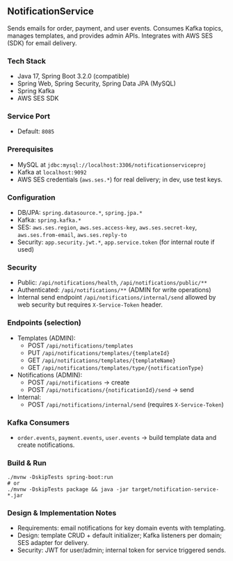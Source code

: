 ## NotificationService

Sends emails for order, payment, and user events. Consumes Kafka topics, manages templates, and provides admin APIs. Integrates with AWS SES (SDK) for email delivery.

### Tech Stack
- Java 17, Spring Boot 3.2.0 (compatible)
- Spring Web, Spring Security, Spring Data JPA (MySQL)
- Spring Kafka
- AWS SES SDK

### Service Port
- Default: `8085`

### Prerequisites
- MySQL at `jdbc:mysql://localhost:3306/notificationserviceproj`
- Kafka at `localhost:9092`
- AWS SES credentials (`aws.ses.*`) for real delivery; in dev, use test keys.

### Configuration
- DB/JPA: `spring.datasource.*`, `spring.jpa.*`
- Kafka: `spring.kafka.*`
- SES: `aws.ses.region`, `aws.ses.access-key`, `aws.ses.secret-key`, `aws.ses.from-email`, `aws.ses.reply-to`
- Security: `app.security.jwt.*`, `app.service.token` (for internal route if used)

### Security
- Public: `/api/notifications/health`, `/api/notifications/public/**`
- Authenticated: `/api/notifications/**` (ADMIN for write operations)
- Internal send endpoint `/api/notifications/internal/send` allowed by web security but requires `X-Service-Token` header.

### Endpoints (selection)
- Templates (ADMIN):
  - POST `/api/notifications/templates`
  - PUT `/api/notifications/templates/{templateId}`
  - GET `/api/notifications/templates/{templateName}`
  - GET `/api/notifications/templates/type/{notificationType}`
- Notifications (ADMIN):
  - POST `/api/notifications` → create
  - POST `/api/notifications/{notificationId}/send` → send
- Internal:
  - POST `/api/notifications/internal/send` (requires `X-Service-Token`)

### Kafka Consumers
- `order.events`, `payment.events`, `user.events` → build template data and create notifications.

### Build & Run
```
./mvnw -DskipTests spring-boot:run
# or
./mvnw -DskipTests package && java -jar target/notification-service-*.jar
```

### Design & Implementation Notes
- Requirements: email notifications for key domain events with templating.
- Design: template CRUD + default initializer; Kafka listeners per domain; SES adapter for delivery.
- Security: JWT for user/admin; internal token for service triggered sends.


